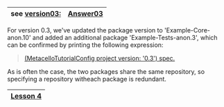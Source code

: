|see [version03:](Version03.md)|[Answer03](Answer03.md)|
|:-----------------------------|:----------------------|

For version 0.3, we've updated the package version to 'Example-Core-anon.10' and added an additional package 'Example-Tests-anon.3', which can be confirmed by printing the following expression:

> [(MetacelloTutorialConfig project version: '0.3') spec.](Answer03.md)

As is often the case, the two packages share the same repository, so specifying a repository witheach package is redundant.

|[Lesson 4](Lesson04.md)|
|:----------------------|